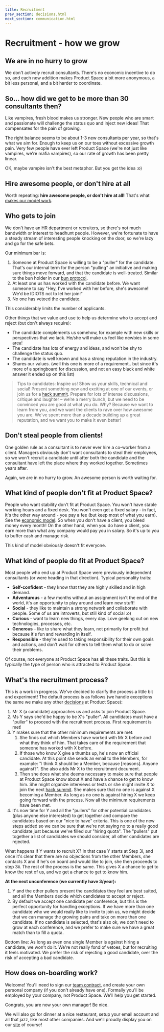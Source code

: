 ```yaml
---
title: Recruitment
prev_section: decisions.html
next_section: communication.html
---
```


Recruitment - how we grow
=========================

We are in no hurry to grow
--------------------------

We don't actively recruit consultants. There's no economic incentive to do so, and each new addition makes Product Space a bit more anonymous, a bit less personal, and a bit harder to coordinate.

So... how did we get to be more than 30 consultants then?
---------------------------------------------------------

Like vampires, fresh blood makes us stronger. New people who are smart and passionate will challenge the status quo and inject new ideas! That compensates for the pain of growing.

The right balance seems to be about 1-3 new consultants per year, so that's what we aim for. Enough to keep us on our toes without excessive growth pain. Very few people have ever left Product Space (we're not just like vampires, we're mafia vampires), so our rate of growth has been pretty linear.

OK, maybe vampire isn't the best metaphor. But you get the idea :o)

Hire awesome people, or don't hire at all
-----------------------------------------

Worth repeating: **hire awesome people, or don't hire at all!**
That's what [makes our model work](why-this-works.html).

Who gets to join
----------------

We don't have an HR department or recruiters, so there's not much bandwidth or interest to headhunt people. However, we're fortunate to have a steady stream of interesting people knocking on the door, so we're lazy and go for the safe bets.

Our minimum bar is:

1.  Someone at Product Space is willing to be a "puller" for the candidate. That's our internal term for the person "pulling" an initiative and making sure things move forward, and that the candidate is well-treated. Similar to the bun holder in our [bun protocol](bun-protocol.html).
2.  At least one us has worked with the candidate before. We want someone to say "Hey, I've worked with her before, she's awesome! We'd be IDIOTS not to let her join!"
3.  No one has vetoed the candidate.

This considerably limits the number of applicants.

Other things that we value and use to help us determine who to accept and reject (but don't always require):

-   The candidate complements us somehow, for example with new skills or perspectives that we lack. He/she will make us feel like newbies in some area!
-   The candidate has lots of energy and ideas, and won't be shy to challenge the status quo.
-   The candidate is well known and has a strong reputation in the industry.
-   Shares our values. (well this one is more of a requirement.. but since it's more of a springboard for discussion, and not an easy black and white answer it ended up on this list)

> Tips to candidates: Inspire us! Show us your skills, technical and social! Present something new and exciting at one of our events, or join us for a [hack summit](hack-summit.html). Prepare for lots of intense discussions, critique and laughter – we’re a merry bunch, but we need to be convinced you are good at what you do. Why? Because we want to learn from you, and we want the clients to rave over how awesome you are. We’ve spent more than a decade building up a great reputation, and we want you to make it even better!

Don't steal people from clients!
--------------------------------

One golden rule as a consultant is to never ever hire a co-worker from a client. Managers obviously don't want consultants to steal their employees, so we won't recruit a candidate until after both the candidate and the consultant have left the place where they worked together. Sometimes years after.

Again, we are in no hurry to grow. An awesome person is worth waiting for.

What kind of people don't fit at Product Space?
---------------------------------------

People who want stability don't fit at Product Space. You won't have stable working hours and a fixed desk. You won't even get a fixed salary - in fact, it's the other way around - you pay a fee (but keep most of what you earn). See the [economic model](economic-model.html). So when you don't have a client, you bleed money every month! On the other hand, when you do have a client, you earn more than what any company would pay you in salary. So it's up to you to buffer cash and manage risk.

This kind of model obviously doesn't fit everyone.

What kind of people do fit at Product Space?
------------------------------------

Most people who end up at Product Space were previously independent consultants (or were heading in that direction). Typical personality traits:

-   **Self-confident** - they know that they are highly skilled and in high demand.
-   **Adventurous** - a few months without an assignment isn't the end of the world, it's an opportunity to play around and learn new stuff!
-   **Social** - they like to maintain a strong network and collaborate with people. Some of us are introverts, but still kind of social :o)
-   **Curious** - want to learn new things, every day. Love geeking out on new technologies, processes, etc.
-   **Generous** - like to share what they learn, not primarily for profit but because it's fun and rewarding in itself.
-   **Responsible** - they're used to taking responsibility for their own goals and actions, and don't wait for others to tell them what to do or solve their problems.

Of course, not everyone at Product Space has all these traits. But this is typically the type of person who is attracted to Product Space.

What's the recruitment process?
-------------------------------

This is a work in progress. We've decided to clarify the process a little bit and experiment! The default process is as follows (we handle exceptions the same we make any other [decisions](decisions.html) at Product Space):

1.  Mr X (a candidate) approaches us and asks to join Product Space.
2.  Ms Y says she'd be happy to be X's "puller". All candidates must have a "puller" to proceed with the recruitment process. First requirement is met!
3.  Y makes sure that the other minimum requirements are met:
    1.  She finds out which Members have worked with Mr X before and what they think of him. That takes care of the requirement that someone has worked with X before.
    2.  If those who know X give a thumbs up, he's now an official candidate. At this point she sends an email to the Members, for example:  "I think X should be a Member, because \[reasons\]. Anyone against?". She also adds Mr X to the recruitment document.
    3.  Then she does what she deems necessary to make sure that people at Product Space know about X and have a chance to get to know him. She might organize interviews or tests or she might invite X to join the next [hack summit](hack-summit.html). She makes sure that no one is against X becoming a Member. As long as no one is against hiring X we keep going forward with the process. Now all the minimum requirements have been met.
4.  It's now time for Y and all the "pullers" for other potential candidates (plus anyone else interested) to get together and compare the candidates based on our "nice to have" criteria. This is one of the new steps added so we can be sure that we're not saying no to a really good candidate just because we've filled our "hiring quota". The "pullers" put together a list of candidates we should consider, all other candidates are rejected.

What happens if Y wants to recruit X? In that case Y starts at Step 3i, and once it's clear that there are no objections from the other Members, she contacts X and if he's on board and would like to join, she then proceeds to step 3ii. The rest of the process is the same. This gives X a chance to get to know the rest of us, and we get a chance to get to know him.

**At the next unconference (we currently have 3/year):**

1.  Y and the other pullers present the candidates they feel are best suited, and all the Members decide which candidates to accept or reject.
2.  By default we accept one candidate per conference, but this is the perfect opportunity for handling exceptions. If we have more than one candidate who we would really like to invite to join us, we might decide that we can manage the growing pains and take on more than one candidate. If no candidate is selected, that's also ok, we don't need to grow at each conference, and we prefer to make sure we have a great match than to fill a quota.

Bottom line: As long as even one single Member is against hiring a candidate, we won't do it. We're not really fond of vetoes, but for recruiting it feels motivated. We prefer the risk of rejecting a good candidate, over the risk of accepting a bad candidate.

How does on-boarding work?
--------------------------

Welcome! You'll need to sign our [team contract](team-contract-en.html), and create your own personal company (if you don't already have one). Formally you'll be employed by your company, not Product Space. We'll help you get started.

Congrats, you are now your own manager! Be nice.

We will also go for dinner at a nice restaurant, setup your email account and all that jazz, like most other companies. And we'll proudly display you on our [site](https://www.crisp.se/konsulter) of course!
